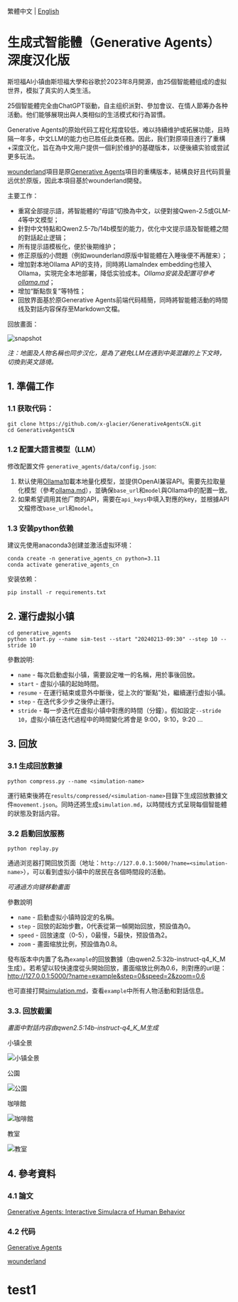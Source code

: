 繁體中文 | [English](./README_en.md)

# 生成式智能體（Generative Agents）深度汉化版

斯坦福AI小镇由斯坦福大學和谷歌於2023年8月開源，由25個智能體组成的虚拟世界，模拟了真实的人类生活。

25個智能體完全由ChatGPT驱動，自主组织派對、參加會议、在情人節筹办各种活動。他们能够展現出與人类相似的生活模式和行為習慣。

Generative Agents的原始代码工程化程度较低，难以持續维护或拓展功能，且時隔一年多，中文LLM的能力也已胜任此类任務。因此，我们對原項目進行了重構+深度汉化，旨在為中文用户提供一個利於维护的基礎版本，以便後續实验或尝試更多玩法。

[wounderland](https://github.com/Archermmt/wounderland)項目是原[Generative Agents](https://github.com/joonspk-research/generative_agents)項目的重構版本，結構良好且代码質量远优於原版，因此本項目基於wounderland開發。

主要工作：

- 重寫全部提示語，將智能體的“母語”切換為中文，以便對接Qwen-2.5或GLM-4等中文模型；
- 針對中文特點和Qwen2.5-7b/14b模型的能力，优化中文提示語及智能體之間的對話起止逻辑；
- 所有提示語模板化，便於後期维护；
- 修正原版的小問題（例如wounderland原版中智能體在入睡後便不再醒来）；
- 增加對本地Ollama API的支持，同時將LlamaIndex embedding也接入Ollama，实現完全本地部署，降低实验成本。*Ollama安装及配置可參考[ollama.md](docs/ollama.md)*；
- 增加“斷點恢复”等特性；
- 回放界面基於原Generative Agents前端代码精簡，同時將智能體活動的時間线及對話内容保存至Markdown文檔。

回放畫面：

![snapshot](docs/resources/snapshot.png)

*注：地圖及人物名稱也同步汉化，是為了避免LLM在遇到中英混雜的上下文時，切換到英文語境。*

## 1. 準備工作

### 1.1 获取代码：

```
git clone https://github.com/x-glacier/GenerativeAgentsCN.git
cd GenerativeAgentsCN
```

### 1.2 配置大語言模型（LLM）

修改配置文件 `generative_agents/data/config.json`:
1. 默认使用[Ollama](https://ollama.com/)加載本地量化模型，並提供OpenAI兼容API。需要先拉取量化模型（參考[ollama.md](docs/ollama.md)），並确保`base_url`和`model`與Ollama中的配置一致。
2. 如果希望调用其他厂商的API，需要在`api_keys`中填入對應的key，並根據API文檔修改`base_url`和`model`。

### 1.3 安装python依赖

建议先使用anaconda3创建並激活虚拟环境：

```
conda create -n generative_agents_cn python=3.11
conda activate generative_agents_cn
```

安装依赖：

```
pip install -r requirements.txt
```

## 2. 運行虚拟小镇

```
cd generative_agents
python start.py --name sim-test --start "20240213-09:30" --step 10 --stride 10
```

參數說明:
- `name` - 每次启動虚拟小镇，需要設定唯一的名稱，用於事後回放。
- `start` - 虚拟小镇的起始時間。
- `resume` - 在運行結束或意外中斷後，從上次的“斷點”处，繼續運行虚拟小镇。
- `step` - 在迭代多少步之後停止運行。
- `stride` - 每一步迭代在虚拟小镇中對應的時間（分鐘）。假如設定`--stride 10`，虚拟小镇在迭代過程中的時間變化將會是 9:00，9:10，9:20 ...

## 3. 回放

### 3.1 生成回放數據

```
python compress.py --name <simulation-name>
```

運行結束後將在`results/compressed/<simulation-name>`目錄下生成回放數據文件`movement.json`。同時还將生成`simulation.md`，以時間线方式呈現每個智能體的狀態及對話内容。

### 3.2 启動回放服務

```
python replay.py
```

通過浏览器打開回放页面（地址：`http://127.0.0.1:5000/?name=<simulation-name>`），可以看到虚拟小镇中的居民在各個時間段的活動。

*可通過方向键移動畫面*

參數說明  
- `name` - 启動虚拟小镇時設定的名稱。
- `step` - 回放的起始步數，0代表從第一幀開始回放，预設值為0。
- `speed` - 回放速度（0-5），0最慢，5最快，预設值為2。
- `zoom` - 畫面缩放比例，预設值為0.8。

發布版本中内置了名為`example`的回放數據（由qwen2.5:32b-instruct-q4_K_M生成）。若希望以较快速度從头開始回放，畫面缩放比例為0.6，則對應的url是：
http://127.0.0.1:5000/?name=example&step=0&speed=2&zoom=0.6

也可直接打開[simulation.md](generative_agents/results/compressed/example/simulation.md)，查看`example`中所有人物活動和對話信息。

### 3.3. 回放截圖

*畫面中對話内容由qwen2.5:14b-instruct-q4_K_M生成*

小镇全景

![小镇全景](docs/resources/snapshot1.gif)

公園

![公園](docs/resources/snapshot2.gif)

咖啡館

![咖啡館](docs/resources/snapshot3.gif)

教室

![教室](docs/resources/snapshot4.gif)

## 4. 參考資料

### 4.1 論文

[Generative Agents: Interactive Simulacra of Human Behavior](https://arxiv.org/abs/2304.03442)

### 4.2 代码

[Generative Agents](https://github.com/joonspk-research/generative_agents)

[wounderland](https://github.com/Archermmt/wounderland)
# test1
